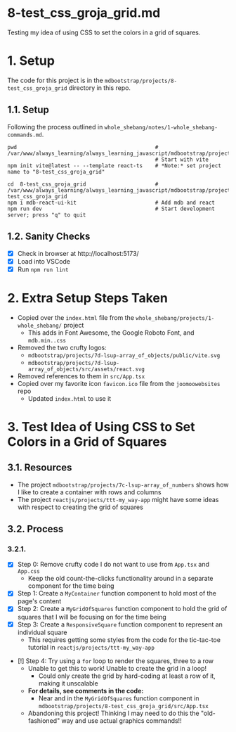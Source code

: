 
# 8-test_css_groja_grid.md

Testing my idea of using CSS to set the colors in a grid of squares.

# 1. Setup

The code for this project is in the `mdbootstrap/projects/8-test_css_groja_grid` directory in this repo.

## 1.1. Setup

Following the process outlined in `whole_shebang/notes/1-whole_shebang-commands.md`.

```
pwd                                            # /var/www/always_learning/always_learning_javascript/mdbootstrap/projects
                                               # Start with vite
npm init vite@latest -- --template react-ts    # *Note:* set project name to "8-test_css_groja_grid"

cd  8-test_css_groja_grid                      # /var/www/always_learning/always_learning_javascript/mdbootstrap/projects/8-test_css_groja_grid
npm i mdb-react-ui-kit                         # Add mdb and react
npm run dev                                    # Start development server; press "q" to quit
```

## 1.2. Sanity Checks

- [x] Check in browser at http://localhost:5173/
- [x] Load into VSCode
- [x] Run `npm run lint`

# 2. Extra Setup Steps Taken

- Copied over the `index.html` file from the `whole_shebang/projects/1-whole_shebang/` project
  - This adds in Font Awesome, the Google Roboto Font, and `mdb.min..css`
- Removed the two crufty logos:
  - `mdbootstrap/projects/7d-lsup-array_of_objects/public/vite.svg`
  - `mdbootstrap/projects/7d-lsup-array_of_objects/src/assets/react.svg`
- Removed references to them in `src/App.tsx`
- Copied over my favorite icon `favicon.ico` file from the `joomoowebsites` repo
  - Updated `index.html` to use it

# 3. Test Idea of Using CSS to Set Colors in a Grid of Squares

## 3.1. Resources

- The project `mdbootstrap/projects/7c-lsup-array_of_numbers` shows how I like to create a container with rows and columns
- The project `reactjs/projects/ttt-my_way-app` might have some ideas with respect to creating the grid of squares

## 3.2. Process

### 3.2.1.

- [x] Step 0: Remove crufty code I do not want to use from `App.tsx` and `App.css`
  - Keep the old count-the-clicks functionality around in a separate component for the time being
- [x] Step 1: Create a `MyContainer` function component to hold most of the page's content
- [x] Step 2: Create a `MyGridOfSquares` function component to hold the grid of squares that I will be focusing on for the time being
- [x] Step 3: Create a `ResponsiveSquare` function component to represent an individual square
  - This requires getting some styles from the code for the tic-tac-toe tutorial in `reactjs/projects/ttt-my_way-app`
- [!] Step 4: Try using a `for` loop to render the squares, three to a row
  - Unable to get this to work!  Unable to create the grid in a loop!
    - Could only create the grid by hard-coding at least a row of it, making it unscalable
  - **For details, see comments in the code:**
    - Near and in the `MyGridOfSquares` function component in `mdbootstrap/projects/8-test_css_groja_grid/src/App.tsx`
  - Abandoning this project!  Thinking I may need to do this the "old-fashioned" way and use actual graphics commands!!

